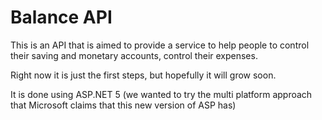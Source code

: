 # Balance API

This is an API that is aimed to provide a service to help people to control their saving and monetary accounts, control their expenses.

Right now it is just the first steps, but hopefully it will grow soon.

It is done using ASP.NET 5 (we wanted to try the multi platform approach that Microsoft claims that this new version of ASP has)


